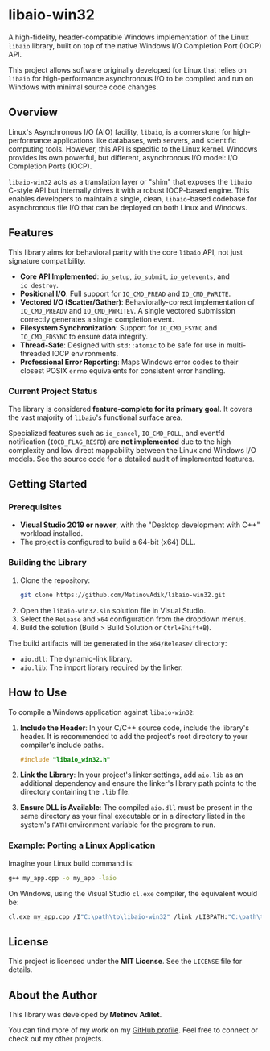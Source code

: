 # libaio-win32

A high-fidelity, header-compatible Windows implementation of the Linux `libaio` library, built on top of the native Windows I/O Completion Port (IOCP) API.

This project allows software originally developed for Linux that relies on `libaio` for high-performance asynchronous I/O to be compiled and run on Windows with minimal source code changes.

## Overview

Linux's Asynchronous I/O (AIO) facility, `libaio`, is a cornerstone for high-performance applications like databases, web servers, and scientific computing tools. However, this API is specific to the Linux kernel. Windows provides its own powerful, but different, asynchronous I/O model: I/O Completion Ports (IOCP).

`libaio-win32` acts as a translation layer or "shim" that exposes the `libaio` C-style API but internally drives it with a robust IOCP-based engine. This enables developers to maintain a single, clean, `libaio`-based codebase for asynchronous file I/O that can be deployed on both Linux and Windows.

## Features

This library aims for behavioral parity with the core `libaio` API, not just signature compatibility.

*   **Core API Implemented**: `io_setup`, `io_submit`, `io_getevents`, and `io_destroy`.
*   **Positional I/O**: Full support for `IO_CMD_PREAD` and `IO_CMD_PWRITE`.
*   **Vectored I/O (Scatter/Gather)**: Behaviorally-correct implementation of `IO_CMD_PREADV` and `IO_CMD_PWRITEV`. A single vectored submission correctly generates a single completion event.
*   **Filesystem Synchronization**: Support for `IO_CMD_FSYNC` and `IO_CMD_FDSYNC` to ensure data integrity.
*   **Thread-Safe**: Designed with `std::atomic` to be safe for use in multi-threaded IOCP environments.
*   **Professional Error Reporting**: Maps Windows error codes to their closest POSIX `errno` equivalents for consistent error handling.

### Current Project Status

The library is considered **feature-complete for its primary goal**. It covers the vast majority of `libaio`'s functional surface area.

Specialized features such as `io_cancel`, `IO_CMD_POLL`, and eventfd notification (`IOCB_FLAG_RESFD`) are **not implemented** due to the high complexity and low direct mappability between the Linux and Windows I/O models. See the source code for a detailed audit of implemented features.

## Getting Started

### Prerequisites

*   **Visual Studio 2019 or newer**, with the "Desktop development with C++" workload installed.
*   The project is configured to build a 64-bit (x64) DLL.

### Building the Library

1.  Clone the repository:
    ```bash
    git clone https://github.com/MetinovAdik/libaio-win32.git
    ```
2.  Open the `libaio-win32.sln` solution file in Visual Studio.
3.  Select the `Release` and `x64` configuration from the dropdown menus.
4.  Build the solution (Build > Build Solution or `Ctrl+Shift+B`).

The build artifacts will be generated in the `x64/Release/` directory:
*   `aio.dll`: The dynamic-link library.
*   `aio.lib`: The import library required by the linker.

## How to Use

To compile a Windows application against `libaio-win32`:

1.  **Include the Header**: In your C/C++ source code, include the library's header. It is recommended to add the project's root directory to your compiler's include paths.
    ```cpp
    #include "libaio_win32.h"
    ```

2.  **Link the Library**: In your project's linker settings, add `aio.lib` as an additional dependency and ensure the linker's library path points to the directory containing the `.lib` file.

3.  **Ensure DLL is Available**: The compiled `aio.dll` must be present in the same directory as your final executable or in a directory listed in the system's `PATH` environment variable for the program to run.

### Example: Porting a Linux Application

Imagine your Linux build command is:
```bash
g++ my_app.cpp -o my_app -laio
```

On Windows, using the Visual Studio `cl.exe` compiler, the equivalent would be:
```bash
cl.exe my_app.cpp /I"C:\path\to\libaio-win32" /link /LIBPATH:"C:\path\to\libaio-win32\x64\Release" aio.lib
```

## License

This project is licensed under the **MIT License**. See the `LICENSE` file for details.
## About the Author

This library was developed by **Metinov Adilet**.

You can find more of my work on my [GitHub profile](https://github.com/MetinovAdik). Feel free to connect or check out my other projects.
